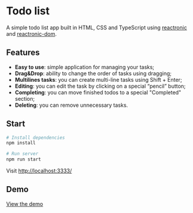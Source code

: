 # Todo list
 A simple todo list app built in HTML, CSS and TypeScript using [reactronic](https://github.com/nezaboodka/reactronic) and [reactronic-dom](https://github.com/nezaboodka/reactronic-dom).

## Features

- **Easy to use**: simple application for managing your tasks;
- **Drag&Drop**: ability to change the order of tasks using dragging;
- **Multilines tasks**: you can create multi-line tasks using Shift + Enter;
- **Editing**: you can edit the task by clicking on a special “pencil” button;
- **Completing**: you can move finished todos to a special "Completed" section;
- **Deleting**: you can remove unnecessary tasks.

## Start

```bash
# Install dependencies
npm install

# Run server
npm run start
```

Visit [http://localhost:3333/](http://localhost:3333/)


## Demo

[View the demo](https://alex9976.github.io/todo-list/)
